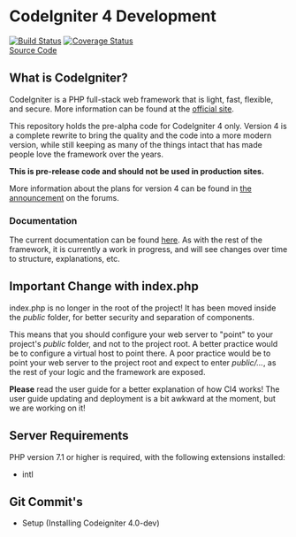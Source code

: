 # CodeIgniter 4 Development

[![Build Status](https://travis-ci.org/bcit-ci/CodeIgniter4.svg?branch=develop)](https://travis-ci.org/bcit-ci/CodeIgniter4)
[![Coverage Status](https://coveralls.io/repos/github/bcit-ci/CodeIgniter4/badge.svg?branch=develop)](https://coveralls.io/github/bcit-ci/CodeIgniter4?branch=develop)
<br>
[Source Code](https://goo.gl/PRREG6)

## What is CodeIgniter?
CodeIgniter is a PHP full-stack web framework that is light, fast, flexible, and secure. 
More information can be found at the [official site](http://codeigniter.com).

This repository holds the pre-alpha code for CodeIgniter 4 only. 
Version 4 is a complete rewrite to bring the quality and the code into a more modern version, 
while still keeping as many of the things intact that has made people love the framework over the years. 

**This is pre-release code and should not be used in production sites.**

More information about the plans for version 4 can be found in [the announcement](http://forum.codeigniter.com/thread-62615.html) on the forums.

### Documentation

The current documentation can be found [here](https://bcit-ci.github.io/CodeIgniter4/). As with the rest of the framework, it is currently a work in progress, and will see changes over time to structure, explanations, etc.

## Important Change with index.php

index.php is no longer in the root of the project! It has been moved inside the *public* folder,
for better security and separation of components.

This means that you should configure your web server to "point" to your project's *public* folder, and
not to the project root. A better practice would be to configure a virtual host to point there. A poor practice would be to point your web server to the project root and expect to enter *public/...*, as the rest of your logic and the
framework are exposed.

**Please** read the user guide for a better explanation of how CI4 works!
The user guide updating and deployment is a bit awkward at the moment, but we are working on it!

## Server Requirements
PHP version 7.1 or higher is required, with the following extensions installed: 

- intl


## Git Commit's

- Setup (Installing Codeigniter 4.0-dev)